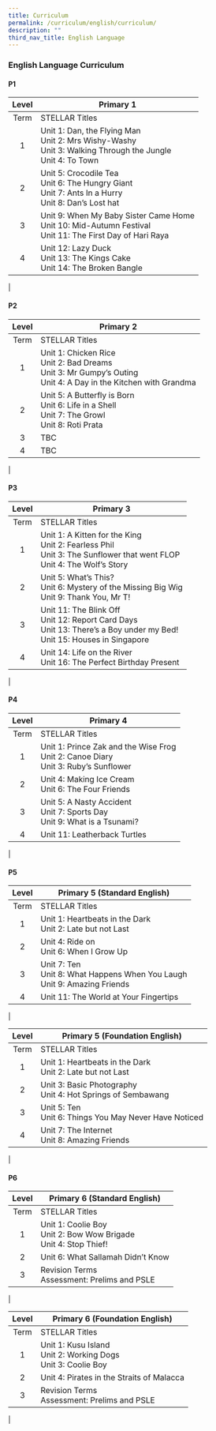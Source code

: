 ```yaml
---
title: Curriculum
permalink: /curriculum/english/curriculum/
description: ""
third_nav_title: English Language
---
```

### **English Language Curriculum**
#### **P1**

| Level | Primary 1 |
|:---:|---|
| Term | STELLAR Titles |
| 1 | Unit 1: Dan, the Flying Man<br>Unit 2: Mrs Wishy-Washy<br>Unit 3: Walking Through the Jungle<br>Unit 4: To Town |
| 2 | Unit 5: Crocodile Tea<br>Unit 6: The Hungry Giant<br>Unit 7: Ants In a Hurry<br>Unit 8: Dan’s Lost hat |
| 3 | Unit 9: When My Baby Sister Came Home<br>Unit 10: Mid-Autumn Festival<br>Unit 11: The First Day of Hari Raya |
| 4 | Unit 12: Lazy Duck<br>Unit 13: The Kings Cake<br>Unit 14: The Broken Bangle |
|

#### **P2**

| Level | Primary 2 |
|:---:|---|
| Term | STELLAR Titles |
| 1 | Unit 1: Chicken Rice<br>Unit 2: Bad Dreams<br>Unit 3: Mr Gumpy’s Outing<br>Unit 4: A Day in the Kitchen with Grandma |
| 2 | Unit 5: A Butterfly is Born<br>Unit 6: Life in a Shell<br>Unit 7: The Growl<br>Unit 8: Roti Prata |
| 3 | TBC |
| 4 | TBC |
|

#### **P3**

| Level | Primary 3 |
|:---:|---|
| Term | STELLAR Titles |
| 1 | Unit 1: A Kitten for the King<br>Unit 2: Fearless Phil<br>Unit 3: The Sunflower that went FLOP<br>Unit 4: The Wolf’s Story |
| 2 | Unit 5: What’s This?<br>Unit 6: Mystery of the Missing Big Wig <br>Unit 9: Thank You, Mr T! |
| 3 | Unit 11: The Blink Off<br>Unit 12: Report Card Days<br>Unit 13: There’s a Boy under my Bed!<br>Unit 15: Houses in Singapore |
| 4 | Unit 14: Life on the River<br>Unit 16: The Perfect Birthday Present |
|

#### **P4**

| Level | Primary 4 |
|:---:|---|
| Term | STELLAR Titles |
| 1 | Unit 1: Prince Zak and the Wise Frog<br>Unit 2: Canoe Diary<br>Unit 3: Ruby’s Sunflower |
| 2 | Unit 4: Making Ice Cream<br>Unit 6: The Four Friends |
| 3 | Unit 5: A Nasty Accident<br>Unit 7: Sports Day<br>Unit 9: What is a Tsunami? |
| 4 | Unit 11: Leatherback Turtles |
|

#### **P5**

| Level | Primary 5 (Standard English) |
|:---:|---|
| Term | STELLAR Titles |
| 1 | Unit 1: Heartbeats in the Dark<br>Unit 2: Late but not Last |
| 2 | Unit 4: Ride on<br>Unit 6: When I Grow Up |
| 3 | Unit 7: Ten<br>Unit 8: What Happens When You Laugh<br>Unit 9: Amazing Friends |
| 4 | Unit 11: The World at Your Fingertips |
|

| Level | Primary 5 (Foundation English) |
|:---:|---|
| Term | STELLAR Titles |
| 1 | Unit 1: Heartbeats in the Dark<br>Unit 2: Late but not Last |
| 2 | Unit 3: Basic Photography<br>Unit 4: Hot Springs of Sembawang |
| 3 | Unit 5: Ten<br>Unit 6: Things You May Never Have Noticed |
| 4 | Unit 7: The Internet<br>Unit 8: Amazing Friends |
|

#### **P6**

| Level | Primary 6 (Standard English) |
|:---:|---|
| Term | STELLAR Titles |
| 1 | Unit 1: Coolie Boy<br>Unit 2: Bow Wow Brigade<br>Unit 4: Stop Thief! |
| 2 | Unit 6: What Sallamah Didn’t Know |
| 3 | Revision Terms<br>Assessment: Prelims and PSLE |
|

| Level | Primary 6 (Foundation English) |
|:---:|---|
| Term | STELLAR Titles |
| 1 | Unit 1: Kusu Island<br>Unit 2: Working Dogs<br>Unit 3: Coolie Boy |
| 2 | Unit 4: Pirates in the Straits of Malacca |
| 3 | Revision Terms<br>Assessment: Prelims and PSLE |
|